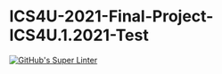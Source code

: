 # ICS4U-2021-Final-Project-ICS4U.1.2021-Test

[![GitHub's Super Linter](https://github.com/Mr-Coxall/ICS4U-2021-Final-Project-ICS4U.1.2021-Test/workflows/GitHub's%20Super%20Linter/badge.svg)](https://github.com/Mr-Coxall/ICS4U-2021-Final-Project-ICS4U.1.2021-Test/actions) 
